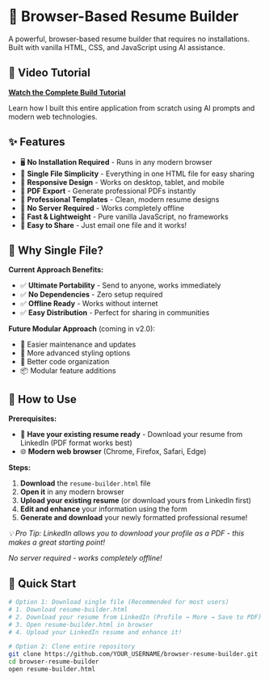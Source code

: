 # 🚀 Browser-Based Resume Builder

A powerful, browser-based resume builder that requires no installations. Built with vanilla HTML, CSS, and JavaScript using AI assistance.

## 🎥 Video Tutorial

**[Watch the Complete Build Tutorial](https://youtu.be/B6jkyyeT4_s)**

Learn how I built this entire application from scratch using AI prompts and modern web technologies.

## ✨ Features

- 🖥️ **No Installation Required** - Runs in any modern browser
- 📄 **Single File Simplicity** - Everything in one HTML file for easy sharing
- 📱 **Responsive Design** - Works on desktop, tablet, and mobile
- 📄 **PDF Export** - Generate professional PDFs instantly
- 🎨 **Professional Templates** - Clean, modern resume designs
- 💾 **No Server Required** - Works completely offline
- 🚀 **Fast & Lightweight** - Pure vanilla JavaScript, no frameworks
- 📧 **Easy to Share** - Just email one file and it works!

## 🎯 Why Single File?

**Current Approach Benefits:**
- ✅ **Ultimate Portability** - Send to anyone, works immediately
- ✅ **No Dependencies** - Zero setup required
- ✅ **Offline Ready** - Works without internet
- ✅ **Easy Distribution** - Perfect for sharing in communities

**Future Modular Approach** (coming in v2.0):
- 🔄 Easier maintenance and updates
- 🎨 More advanced styling options
- 🔧 Better code organization
- 📦 Modular feature additions

## 🔧 How to Use

**Prerequisites:**
- 📄 **Have your existing resume ready** - Download your resume from LinkedIn (PDF format works best)
- 🌐 **Modern web browser** (Chrome, Firefox, Safari, Edge)

**Steps:**
1. **Download** the `resume-builder.html` file
2. **Open it** in any modern browser
3. **Upload your existing resume** (or download yours from LinkedIn first)
4. **Edit and enhance** your information using the form
5. **Generate and download** your newly formatted professional resume!

*💡 Pro Tip: LinkedIn allows you to download your profile as a PDF - this makes a great starting point!*

*No server required - works completely offline!*

## 🚀 Quick Start

```bash
# Option 1: Download single file (Recommended for most users)
# 1. Download resume-builder.html 
# 2. Download your resume from LinkedIn (Profile → More → Save to PDF)
# 3. Open resume-builder.html in browser
# 4. Upload your LinkedIn resume and enhance it!

# Option 2: Clone entire repository
git clone https://github.com/YOUR_USERNAME/browser-resume-builder.git
cd browser-resume-builder
open resume-builder.html
